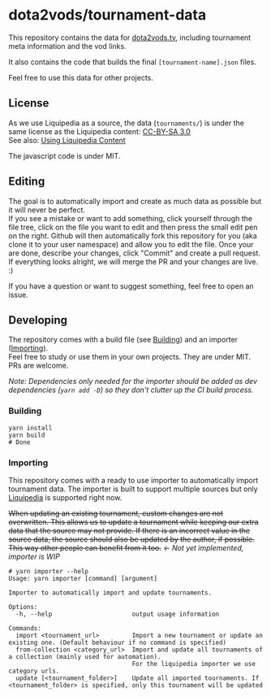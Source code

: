 dota2vods/tournament-data
=========================

This repository contains the data for [dota2vods.tv](https://dota2vods.tv/), including tournament meta information and
the vod links.

It also contains the code that builds the final `[tournament-name].json` files.

Feel free to use this data for other projects.

License
-------

As we use Liquipedia as a source, the data (`tournaments/`) is under the same license as the Liquipedia content:
[CC-BY-SA 3.0](http://creativecommons.org/licenses/by-sa/3.0/us/)  
See also: [Using Liquipedia Content](https://liquipedia.net/dota2/Liquipedia:Copyrights#Using_Liquipedia_Content)

The javascript code is under MIT.

Editing
-------

The goal is to automatically import and create as much data as possible but it will never be perfect.  
If you see a mistake or want to add something, click yourself through the file tree, click on the file you want to
edit and then press the small edit pen on the right. Github will then automatically fork this repository for you
(aka clone it to your user namespace) and allow you to edit the file. Once your are done, describe your changes, click
"Commit" and create a pull request. If everything looks alright, we will merge the PR and your changes are live. :)

If you have a question or want to suggest something, feel free to open an issue.

Developing
----------

The repository comes with a build file (see [Building](#building)) and an importer ([Importing](#importing)).  
Feel free to study or use them in your own projects. They are under MIT. PRs are welcome.

*Note: Dependencies only needed for the importer should be added as dev dependencies (`yarn add -D`) so they don't
clutter up the CI build process.*

### Building

```shell script
yarn install
yarn build
# Done
```

### Importing

This repository comes with a ready to use importer to automatically import tournament data.
The importer is built to support multiple sources but only [Liquipedia](https://liquipedia.net/) is supported right now.

~~When updating an existing tournament, custom changes are not overwritten. This allows us to update a tournament while
keeping our extra data that the source may not provide. If there is an incorrect value in the source data, the source
should also be updated by the author, if possible. This way other people can benefit from it too.~~
*<- Not yet implemented, importer is WIP*

```shell script
# yarn importer --help
Usage: yarn importer [command] [argument]

Importer to automatically import and update tournaments.

Options:
  -h, --help                      output usage information

Commands:
  import <tournament_url>         Import a new tournament or update an existing one. (Default behaviour if no command is specified)
  from-collection <category_url>  Import and update all tournaments of a collection (mainly used for automation).
                                  For the liquipedia importer we use category urls.
  update [<tournament_folder>]    Update all imported tournaments. If <tournament_folder> is specified, only this tournament will be updated
```
